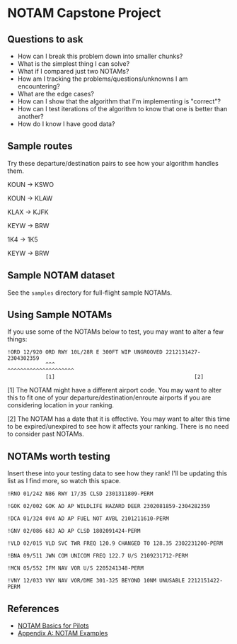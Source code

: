 # NOTAM Capstone Project

## Questions to ask

* How can I break this problem down into smaller chunks?
* What is the simplest thing I can solve?
* What if I compared just two NOTAMs?
* How am I tracking the problems/questions/unknowns I am encountering?
* What are the edge cases?
* How can I show that the algorithm that I'm implementing is "correct"?
* How can I test iterations of the algorithm to know that one is better than another?
* How do I know I have good data?

## Sample routes

Try these departure/destination pairs to see how your algorithm handles them.

KOUN → KSWO

KOUN → KLAW

KLAX → KJFK

KEYW → BRW

1K4 → 1K5

KEYW → BRW

## Sample NOTAM dataset

See the `samples` directory for full-flight sample NOTAMs.

## Using Sample NOTAMs

If you use some of the NOTAMs below to test, you may want to alter a few things:

```
!ORD 12/920 ORD RWY 10L/28R E 300FT WIP UNGROOVED 2212131427-2304302359
            ^^^                                   ^^^^^^^^^^^^^^^^^^^^^
            [1]                                            [2]
```
[1] The NOTAM might have a different airport code. You may want to alter this
to fit one of your departure/destination/enroute airports if you are
considering location in your ranking.

[2] The NOTAM has a date that it is effective. You may want to alter this time
to be expired/unexpired to see how it affects your ranking. There is no need to
consider past NOTAMs.

## NOTAMs worth testing

Insert these into your testing data to see how they rank! I'll be updating
this list as I find more, so watch this space.

```
!RNO 01/242 N86 RWY 17/35 CLSD 2301311809-PERM
```

```
!GOK 02/002 GOK AD AP WILDLIFE HAZARD DEER 2302081859-2304282359
```

```
!DCA 01/324 0V4 AD AP FUEL NOT AVBL 2101211610-PERM
```

```
!GNV 02/086 68J AD AP CLSD 1802091424-PERM
```

```
!VLD 02/015 VLD SVC TWR FREQ 120.9 CHANGED TO 128.35 2302231200-PERM
```

```
!BNA 09/511 JWN COM UNICOM FREQ 122.7 U/S 2109231712-PERM
```

```
!MCN 05/552 IFM NAV VOR U/S 2205241348-PERM
```

```
!VNY 12/033 VNY NAV VOR/DME 301-325 BEYOND 10NM UNUSABLE 2212151422-PERM
```

## References

* [NOTAM Basics for Pilots](https://www.faa.gov/sites/faa.gov/files/about/initiatives/notam/what_is_a_notam/Pilots_NOTAM_primer_for_2021.pdf)
* [Appendix A: NOTAM Examples](https://www.faa.gov/air_traffic/publications/atpubs/notam_html/appendix_a.html)


